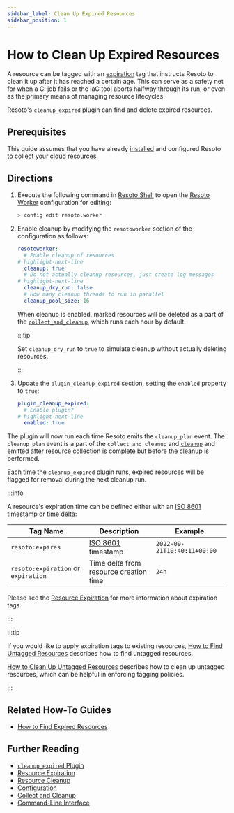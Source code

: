 ```yaml
---
sidebar_label: Clean Up Expired Resources
sidebar_position: 1
---
```


# How to Clean Up Expired Resources

A resource can be tagged with an [expiration](../../concepts/resource-management/expiration.md) tag that instructs Resoto to clean it up after it has reached a certain age. This can serve as a safety net for when a CI job fails or the IaC tool aborts halfway through its run, or even as the primary means of managing resource lifecycles.

Resoto's `cleanup_expired` plugin can find and delete expired resources.

## Prerequisites

This guide assumes that you have already [installed](../../getting-started/install-resoto/index.md) and configured Resoto to [collect your cloud resources](../../getting-started/configure-cloud-provider-access/index.md).

## Directions

1. Execute the following command in [Resoto Shell](../../reference/components/shell.md) to open the [Resoto Worker](../../reference/components/worker.md) configuration for editing:

   ```bash
   > config edit resoto.worker
   ```

2. Enable cleanup by modifying the `resotoworker` section of the configuration as follows:

   ```yaml
   resotoworker:
     # Enable cleanup of resources
   # highlight-next-line
     cleanup: true
     # Do not actually cleanup resources, just create log messages
   # highlight-next-line
     cleanup_dry_run: false
     # How many cleanup threads to run in parallel
     cleanup_pool_size: 16
   ```

   When cleanup is enabled, marked resources will be deleted as a part of the [`collect_and_cleanup`](../../concepts/workflows/index.md), which runs each hour by default.

   :::tip

   Set `cleanup_dry_run` to `true` to simulate cleanup without actually deleting resources.

   :::

3. Update the `plugin_cleanup_expired` section, setting the `enabled` property to `true`:

   ```yaml title="cleanup_expired plugin configuration"
   plugin_cleanup_expired:
     # Enable plugin?
   # highlight-next-line
     enabled: true
   ```

The plugin will now run each time Resoto emits the `cleanup_plan` event. The `cleanup_plan` event is a part of the `collect_and_cleanup` and [`cleanup`](../../concepts/workflows/index.md) and emitted after resource collection is complete but before the cleanup is performed.

Each time the `cleanup_expired` plugin runs, expired resources will be flagged for removal during the next cleanup run.

:::info

A resource's expiration time can be defined either with an [ISO 8601](https://www.iso.org/iso-8601-date-and-time-format.html) timestamp or time delta:

| Tag Name                            | Description                                                                  | Example                     |
| ----------------------------------- | ---------------------------------------------------------------------------- | --------------------------- |
| `resoto:expires`                    | [ISO 8601](https://www.iso.org/iso-8601-date-and-time-format.html) timestamp | `2022-09-21T10:40:11+00:00` |
| `resoto:expiration` or `expiration` | Time delta from resource creation time                                       | `24h`                       |

Please see the [Resource Expiration](../../concepts/resource-management/expiration.md) for more information about expiration tags.

:::

:::tip

If you would like to apply expiration tags to existing resources, [How to Find Untagged Resources](../search/find-untagged-resources.md) describes how to find untagged resources.

[How to Clean Up Untagged Resources](./clean-up-untagged-resources.md) describes how to clean up untagged resources, which can be helpful in enforcing tagging policies.

:::

## Related How-To Guides

- [How to Find Expired Resources](../search/find-expired-resources.md)

## Further Reading

- [`cleanup_expired` Plugin](../../reference/components/plugins/cleanup_expired.md)
- [Resource Expiration](../../concepts/resource-management/expiration.md)
- [Resource Cleanup](../../concepts/resource-management/cleanup.md)
- [Configuration](../../reference/configuration/index.md)
- [Collect and Cleanup](../../concepts/workflows/index.md)
- [Command-Line Interface](../../reference/cli/index.md)
